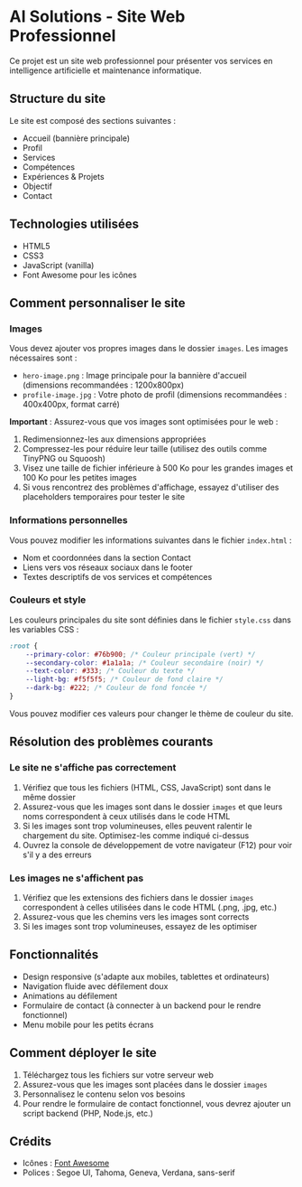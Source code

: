 # AI Solutions - Site Web Professionnel

Ce projet est un site web professionnel pour présenter vos services en intelligence artificielle et maintenance informatique.

## Structure du site

Le site est composé des sections suivantes :
- Accueil (bannière principale)
- Profil
- Services
- Compétences
- Expériences & Projets
- Objectif
- Contact

## Technologies utilisées

- HTML5
- CSS3
- JavaScript (vanilla)
- Font Awesome pour les icônes

## Comment personnaliser le site

### Images

Vous devez ajouter vos propres images dans le dossier `images`. Les images nécessaires sont :
- `hero-image.png` : Image principale pour la bannière d'accueil (dimensions recommandées : 1200x800px)
- `profile-image.jpg` : Votre photo de profil (dimensions recommandées : 400x400px, format carré)

**Important** : Assurez-vous que vos images sont optimisées pour le web :
1. Redimensionnez-les aux dimensions appropriées
2. Compressez-les pour réduire leur taille (utilisez des outils comme TinyPNG ou Squoosh)
3. Visez une taille de fichier inférieure à 500 Ko pour les grandes images et 100 Ko pour les petites images
4. Si vous rencontrez des problèmes d'affichage, essayez d'utiliser des placeholders temporaires pour tester le site

### Informations personnelles

Vous pouvez modifier les informations suivantes dans le fichier `index.html` :
- Nom et coordonnées dans la section Contact
- Liens vers vos réseaux sociaux dans le footer
- Textes descriptifs de vos services et compétences

### Couleurs et style

Les couleurs principales du site sont définies dans le fichier `style.css` dans les variables CSS :
```css
:root {
    --primary-color: #76b900; /* Couleur principale (vert) */
    --secondary-color: #1a1a1a; /* Couleur secondaire (noir) */
    --text-color: #333; /* Couleur du texte */
    --light-bg: #f5f5f5; /* Couleur de fond claire */
    --dark-bg: #222; /* Couleur de fond foncée */
}
```

Vous pouvez modifier ces valeurs pour changer le thème de couleur du site.

## Résolution des problèmes courants

### Le site ne s'affiche pas correctement

1. Vérifiez que tous les fichiers (HTML, CSS, JavaScript) sont dans le même dossier
2. Assurez-vous que les images sont dans le dossier `images` et que leurs noms correspondent à ceux utilisés dans le code HTML
3. Si les images sont trop volumineuses, elles peuvent ralentir le chargement du site. Optimisez-les comme indiqué ci-dessus
4. Ouvrez la console de développement de votre navigateur (F12) pour voir s'il y a des erreurs

### Les images ne s'affichent pas

1. Vérifiez que les extensions des fichiers dans le dossier `images` correspondent à celles utilisées dans le code HTML (.png, .jpg, etc.)
2. Assurez-vous que les chemins vers les images sont corrects
3. Si les images sont trop volumineuses, essayez de les optimiser

## Fonctionnalités

- Design responsive (s'adapte aux mobiles, tablettes et ordinateurs)
- Navigation fluide avec défilement doux
- Animations au défilement
- Formulaire de contact (à connecter à un backend pour le rendre fonctionnel)
- Menu mobile pour les petits écrans

## Comment déployer le site

1. Téléchargez tous les fichiers sur votre serveur web
2. Assurez-vous que les images sont placées dans le dossier `images`
3. Personnalisez le contenu selon vos besoins
4. Pour rendre le formulaire de contact fonctionnel, vous devrez ajouter un script backend (PHP, Node.js, etc.)

## Crédits

- Icônes : [Font Awesome](https://fontawesome.com/)
- Polices : Segoe UI, Tahoma, Geneva, Verdana, sans-serif 
